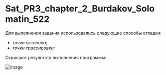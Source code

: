 # Sat_PR3_chapter_2_Burdakov_Solomatin_522
Для выполнения задания использовались следующие способы отладки:
* *точки останова;*
* *точки трассировки;*

Скриншот результата выполнения программы:

![image](https://github.com/user-attachments/assets/12cead53-3264-45dd-bd89-7530d7665354)
